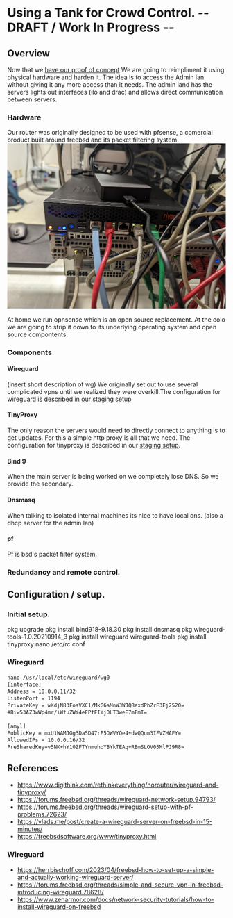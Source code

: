 # Using a Tank for Crowd Control. -- DRAFT / Work In Progress --

## Overview

Now that we [have our proof of concept](https://www.digithink.com/rethinkeverything/norouter/wireguard-and-tinyproxy/) We are going to reimpliment it using physical hardware and harden it. The idea is to access the Admin lan without giving it any more access than it needs. The admin land has the servers lights out interfaces (ilo and drac) and allows direct communication between servers.

### Hardware

Our router was originally designed to be used with pfsense, a comercial product built around freebsd and its packet filtering system.
![Sitka](./images/sitka.jpeg)

At home we run opnsense which is an open source replacement. At the colo we are going to strip it down to its underlying operating system and open source compontents.


### Components

#### Wireguard

(insert short description of wg) We originally set out to use several complicated vpns until we realized they were overkill.The configuration for wireguard is described in our [staging setup](https://www.digithink.com/rethinkeverything/norouter/wireguard-and-tinyproxy/)

#### TinyProxy

The only reason the servers would need to directly connect to anything is to get updates. For this a simple http proxy is all that we need. The configuration for tinyproxy is described in our [staging setup](https://www.digithink.com/rethinkeverything/norouter/wireguard-and-tinyproxy/).


#### Bind 9

When the main server is being worked on we completely lose DNS. So we provide the secondary. 

#### Dnsmasq

When talking to isolated internal machines its nice to have local dns. (also a dhcp server for the admin lan)

#### pf

Pf is bsd's packet filter system.

### Redundancy and remote control.

## Configuration / setup.

### Initial setup.
pkg upgrade
pkg install bind918-9.18.30
pkg install dnsmasq
pkg wireguard-tools-1.0.20210914_3
pkg install wireguard wireguard-tools
pkg install tinyproxy
nano /etc/rc.conf

### Wireguard

```
nano /usr/local/etc/wireguard/wg0
[interface]
Address = 10.0.0.11/32
ListenPort = 1194
PrivateKey = wKdjN83FosVXC1/MkG6aMnW3WJQBexdPhZrF3Ej2520=
#Biw53AZ3wWp4mr/iWfuZWi4eFPfFIYjOLT3weE7mFmI=

[amyl]
PublicKey = mxU1WAMJGg3Da5D47rP5OWVYOe4+dwQQum3IFVZHAFY=
AllowedIPs = 10.0.0.16/32
PreSharedKey=v5NK+hY10ZFTYnmuhoYBYkTEAq+RBmSLOV05MlPJ9R8=
```

## References

- https://www.digithink.com/rethinkeverything/norouter/wireguard-and-tinyproxy/
- https://forums.freebsd.org/threads/wireguard-network-setup.94793/
- https://forums.freebsd.org/threads/wireguard-setup-with-pf-problems.72623/
- https://vlads.me/post/create-a-wireguard-server-on-freebsd-in-15-minutes/
- https://freebsdsoftware.org/www/tinyproxy.html

### Wireguard
- https://herrbischoff.com/2023/04/freebsd-how-to-set-up-a-simple-and-actually-working-wireguard-server/
- https://forums.freebsd.org/threads/simple-and-secure-vpn-in-freebsd-introducing-wireguard.78628/
- https://www.zenarmor.com/docs/network-security-tutorials/how-to-install-wireguard-on-freebsd
